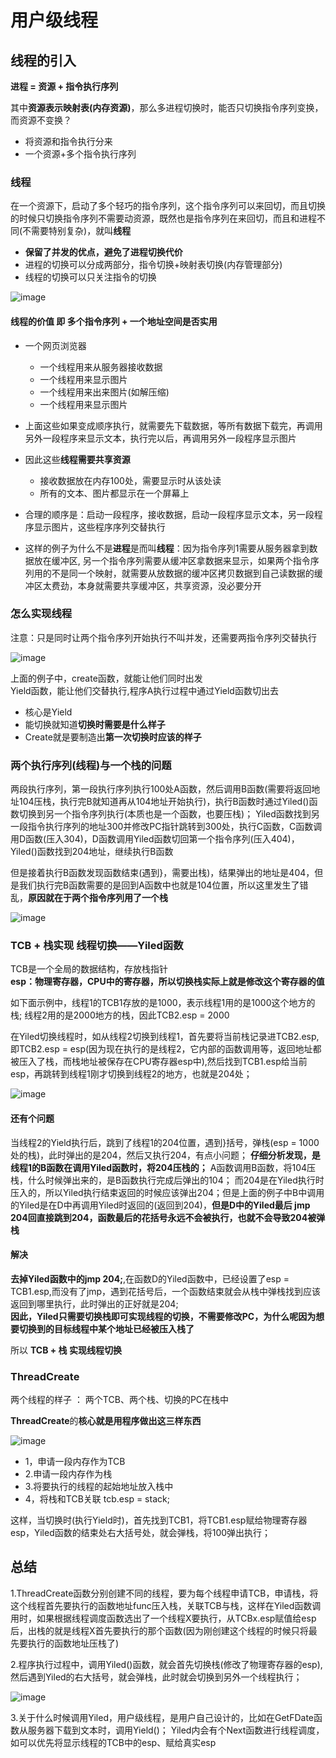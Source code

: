 # 用户级线程  


## 线程的引入  

**进程 = 资源 + 指令执行序列**  

其中**资源表示映射表(内存资源)**，那么多进程切换时，能否只切换指令序列变换，而资源不变换？  
* 将资源和指令执行分来  
* 一个资源+多个指令执行序列  

### 线程  

在一个资源下，启动了多个轻巧的指令序列，这个指令序列可以来回切，而且切换的时候只切换指令序列不需要动资源，既然也是指令序列在来回切，而且和进程不同(不需要特别复杂)，就叫**线程**

* **保留了并发的优点，避免了进程切换代价**  
* 进程的切换可以分成两部分，指令切换+映射表切换(内存管理部分)  
* 线程的切换可以只关注指令的切换  

![image](https://user-images.githubusercontent.com/58176267/156487067-cb07e0f7-bbcd-4587-8a2d-9dcce081df1a.png)


#### 线程的价值 即 多个指令序列 + 一个地址空间是否实用  

* 一个网页浏览器  
    * 一个线程用来从服务器接收数据  
    * 一个线程用来显示图片  
    * 一个线程用来出来图片(如解压缩)  
    * 一个线程用来显示图片  

* 上面这些如果变成顺序执行，就需要先下载数据，等所有数据下载完，再调用另外一段程序来显示文本，执行完以后，再调用另外一段程序显示图片  
* 因此这些**线程需要共享资源**
    * 接收数据放在内存100处，需要显示时从该处读  
    * 所有的文本、图片都显示在一个屏幕上  
* 合理的顺序是：启动一段程序，接收数据，启动一段程序显示文本，另一段程序显示图片，这些程序序列交替执行  
* 这样的例子为什么不是**进程**是而叫**线程**：因为指令序列1需要从服务器拿到数据放在缓冲区, 另一个指令序列需要从缓冲区拿数据来显示，如果两个指令序列用的不是同一个映射，就需要从放数据的缓冲区拷贝数据到自己读数据的缓冲区太费劲，本身就需要共享缓冲区，共享资源，没必要分开  


### 怎么实现线程  

注意：只是同时让两个指令序列开始执行不叫并发，还需要两指令序列交替执行  

![image](https://user-images.githubusercontent.com/58176267/156489305-3418c7b4-7bbc-4503-b48d-301da8181ca9.png)


上面的例子中，create函数，就能让他们同时出发  
Yield函数，能让他们交替执行,程序A执行过程中通过Yield函数切出去  

* 核心是Yield
* 能切换就知道**切换时需要是什么样子**  
* Create就是要制造出**第一次切换时应该的样子**

### 两个执行序列(线程)与一个栈的问题  

两段执行序列，第一段执行序列执行100处A函数，然后调用B函数(需要将返回地址104压栈，执行完B就知道再从104地址开始执行)，执行B函数时通过Yiled()函数切换到另一个指令序列执行(本质也是一个函数，也要压栈)；  Yiled函数找到另一段指令执行序列的地址300并修改PC指针跳转到300处，执行C函数，C函数调用D函数(压入304)，D函数调用Yiled函数切回第一个指令序列(压入404)，Yiled()函数找到204地址，继续执行B函数  

但是接着执行B函数发现函数结束(遇到}，需要出栈)，结果弹出的地址是404，但是我们执行完B函数需要的是回到A函数中也就是104位置，所以这里发生了错乱，**原因就在于两个指令序列用了一个栈**  

![image](https://user-images.githubusercontent.com/58176267/156490334-c90353dc-56fd-43e6-8463-83d71ede5dd3.png)

### TCB + 栈实现 线程切换——Yiled函数  

TCB是一个全局的数据结构，存放栈指针  
**esp：物理寄存器，CPU中的寄存器，所以切换栈实际上就是修改这个寄存器的值**

如下面示例中，线程1的TCB1存放的是1000，表示线程1用的是1000这个地方的栈; 线程2用的是2000地方的栈，因此TCB2.esp = 2000  

在Yiled切换线程时，如从线程2切换到线程1，首先要将当前栈记录进TCB2.esp,即TCB2.esp = esp(因为现在执行的是线程2，它内部的函数调用等，返回地址都被压入了栈，而栈地址被保存在CPU寄存器esp中),然后找到TCB1.esp给当前esp，再跳转到线程1刚才切换到线程2的地方，也就是204处；

![image](https://user-images.githubusercontent.com/58176267/156496526-bc6d0875-c276-46a2-8d3f-18ce58d9c033.png)

#### 还有个问题

当线程2的Yield执行后，跳到了线程1的204位置，遇到}括号，弹栈(esp = 1000处的栈)，此时弹出的是204，然后又执行204，有点小问题； **仔细分析发现，是线程1的B函数在调用Yiled函数时，将204压栈的；** A函数调用B函数，将104压栈，什么时候弹出来的，是B函数执行完成后弹出的104； 而204是在Yiled执行时压入的，所以Yiled执行结束返回的时候应该弹出204；但是上面的例子中B中调用的Yiled是在D中再调用Yiled时返回的(返回到204)，**但是D中的Yiled最后 jmp 204回直接跳到204，函数最后的花括号永远不会被执行，也就不会导致204被弹栈**  

#### 解决  

**去掉Yiled函数中的jmp 204;**,在函数D的Yiled函数中，已经设置了esp = TCB1.esp,而没有了jmp，遇到花括号后，一个函数结束就会从栈中弹栈找到应该返回到哪里执行，此时弹出的正好就是204;  
**因此，Yiled只需要切换栈即可实现线程的切换，不需要修改PC，为什么呢因为想要切换到的目标线程中某个地址已经被压入栈了**

所以 **TCB + 栈 实现线程切换**

### ThreadCreate
两个线程的样子 ： 两个TCB、两个栈、切换的PC在栈中  

**ThreadCreate**的**核心就是用程序做出这三样东西**    

![image](https://user-images.githubusercontent.com/58176267/156498918-ffaf1de2-a3a3-4ff0-8c3f-94b21abe60d8.png)


* 1，申请一段内存作为TCB  
* 2.申请一段内存作为栈  
* 3.将要执行的线程的起始地址放入栈中  
* 4，将栈和TCB关联  tcb.esp = stack;

这样，当切换时(执行Yield时)，首先找到TCB1，将TCB1.esp赋给物理寄存器esp，Yiled函数的结束处右大括号处，就会弹栈，将100弹出执行；


## 总结  

1.ThreadCreate函数分别创建不同的线程，要为每个线程申请TCB，申请栈，将这个线程首先要执行的函数地址func压入栈，关联TCB与栈，这样在Yiled函数调用时，如果根据线程调度函数选出了一个线程X要执行，从TCBx.esp赋值给esp后，出栈的就是线程X首先要执行的那个函数(因为刚创建这个线程的时候只将最先要执行的函数地址压栈了)  

2.程序执行过程中，调用Yiled()函数，就会首先切换栈(修改了物理寄存器的esp),然后遇到Yiled的右大括号，就会弹栈，此时就会切换到另外一个线程执行；  

![image](https://user-images.githubusercontent.com/58176267/156499995-95e23fb8-e964-4522-9711-c7656a251a7b.png)

3.关于什么时候调用Yiled，用户级线程，是用户自己设计的，比如在GetFDate函数从服务器下载到文本时，调用Yield()；
  Yiled内会有个Next函数进行线程调度，如可以优先将显示线程的TCB中的esp、赋给真实esp
